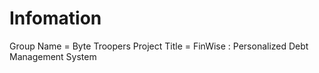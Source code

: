 # Infomation

Group Name = Byte Troopers
Project Title = FinWise : Personalized Debt Management System